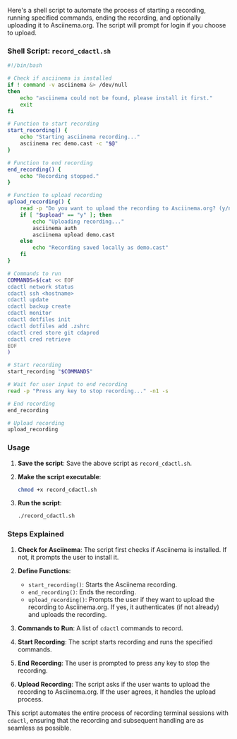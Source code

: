 Here's a shell script to automate the process of starting a recording, running specified commands, ending the recording, and optionally uploading it to Asciinema.org. The script will prompt for login if you choose to upload.

### Shell Script: `record_cdactl.sh`

```bash
#!/bin/bash

# Check if asciinema is installed
if ! command -v asciinema &> /dev/null
then
    echo "asciinema could not be found, please install it first."
    exit
fi

# Function to start recording
start_recording() {
    echo "Starting asciinema recording..."
    asciinema rec demo.cast -c "$@"
}

# Function to end recording
end_recording() {
    echo "Recording stopped."
}

# Function to upload recording
upload_recording() {
    read -p "Do you want to upload the recording to Asciinema.org? (y/n): " upload
    if [ "$upload" == "y" ]; then
        echo "Uploading recording..."
        asciinema auth
        asciinema upload demo.cast
    else
        echo "Recording saved locally as demo.cast"
    fi
}

# Commands to run
COMMANDS=$(cat << EOF
cdactl network status
cdactl ssh <hostname>
cdactl update
cdactl backup create
cdactl monitor
cdactl dotfiles init
cdactl dotfiles add .zshrc
cdactl cred store git cdaprod
cdactl cred retrieve
EOF
)

# Start recording
start_recording "$COMMANDS"

# Wait for user input to end recording
read -p "Press any key to stop recording..." -n1 -s

# End recording
end_recording

# Upload recording
upload_recording
```

### Usage

1. **Save the script**:
   Save the above script as `record_cdactl.sh`.

2. **Make the script executable**:
   ```sh
   chmod +x record_cdactl.sh
   ```

3. **Run the script**:
   ```sh
   ./record_cdactl.sh
   ```

### Steps Explained

1. **Check for Asciinema**:
   The script first checks if Asciinema is installed. If not, it prompts the user to install it.

2. **Define Functions**:
   - `start_recording()`: Starts the Asciinema recording.
   - `end_recording()`: Ends the recording.
   - `upload_recording()`: Prompts the user if they want to upload the recording to Asciinema.org. If yes, it authenticates (if not already) and uploads the recording.

3. **Commands to Run**:
   A list of `cdactl` commands to record.

4. **Start Recording**:
   The script starts recording and runs the specified commands.

5. **End Recording**:
   The user is prompted to press any key to stop the recording.

6. **Upload Recording**:
   The script asks if the user wants to upload the recording to Asciinema.org. If the user agrees, it handles the upload process.

This script automates the entire process of recording terminal sessions with `cdactl`, ensuring that the recording and subsequent handling are as seamless as possible.